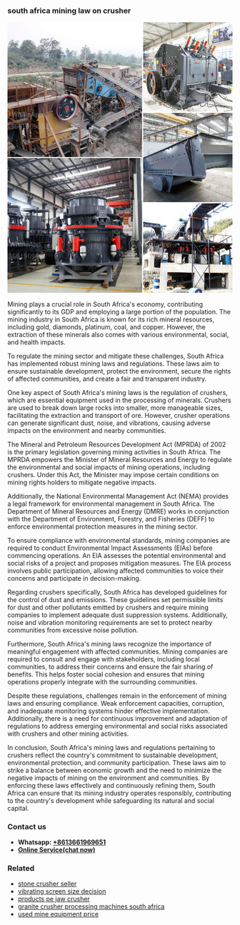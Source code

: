 <h3>south africa mining law on crusher</h3><img src='1706754204.jpg' alt=''><p>Mining plays a crucial role in South Africa's economy, contributing significantly to its GDP and employing a large portion of the population. The mining industry in South Africa is known for its rich mineral resources, including gold, diamonds, platinum, coal, and copper. However, the extraction of these minerals also comes with various environmental, social, and health impacts.</p><p>To regulate the mining sector and mitigate these challenges, South Africa has implemented robust mining laws and regulations. These laws aim to ensure sustainable development, protect the environment, secure the rights of affected communities, and create a fair and transparent industry.</p><p>One key aspect of South Africa's mining laws is the regulation of crushers, which are essential equipment used in the processing of minerals. Crushers are used to break down large rocks into smaller, more manageable sizes, facilitating the extraction and transport of ore. However, crusher operations can generate significant dust, noise, and vibrations, causing adverse impacts on the environment and nearby communities.</p><p>The Mineral and Petroleum Resources Development Act (MPRDA) of 2002 is the primary legislation governing mining activities in South Africa. The MPRDA empowers the Minister of Mineral Resources and Energy to regulate the environmental and social impacts of mining operations, including crushers. Under this Act, the Minister may impose certain conditions on mining rights holders to mitigate negative impacts.</p><p>Additionally, the National Environmental Management Act (NEMA) provides a legal framework for environmental management in South Africa. The Department of Mineral Resources and Energy (DMRE) works in conjunction with the Department of Environment, Forestry, and Fisheries (DEFF) to enforce environmental protection measures in the mining sector.</p><p>To ensure compliance with environmental standards, mining companies are required to conduct Environmental Impact Assessments (EIAs) before commencing operations. An EIA assesses the potential environmental and social risks of a project and proposes mitigation measures. The EIA process involves public participation, allowing affected communities to voice their concerns and participate in decision-making.</p><p>Regarding crushers specifically, South Africa has developed guidelines for the control of dust and emissions. These guidelines set permissible limits for dust and other pollutants emitted by crushers and require mining companies to implement adequate dust suppression systems. Additionally, noise and vibration monitoring requirements are set to protect nearby communities from excessive noise pollution.</p><p>Furthermore, South Africa's mining laws recognize the importance of meaningful engagement with affected communities. Mining companies are required to consult and engage with stakeholders, including local communities, to address their concerns and ensure the fair sharing of benefits. This helps foster social cohesion and ensures that mining operations properly integrate with the surrounding communities.</p><p>Despite these regulations, challenges remain in the enforcement of mining laws and ensuring compliance. Weak enforcement capacities, corruption, and inadequate monitoring systems hinder effective implementation. Additionally, there is a need for continuous improvement and adaptation of regulations to address emerging environmental and social risks associated with crushers and other mining activities.</p><p>In conclusion, South Africa's mining laws and regulations pertaining to crushers reflect the country's commitment to sustainable development, environmental protection, and community participation. These laws aim to strike a balance between economic growth and the need to minimize the negative impacts of mining on the environment and communities. By enforcing these laws effectively and continuously refining them, South Africa can ensure that its mining industry operates responsibly, contributing to the country's development while safeguarding its natural and social capital.</p><h3>Contact us</h3><ul><li><strong>Whatsapp:&nbsp;<a href="https://wa.me/8613661969651">+8613661969651</a></strong></li><li><a href="https://swt.shibang-china.com/?git&amp;zhl&amp;south africa mining law on crusher"><strong>Online Service(chat now)</strong></a></li></ul><h3>Related</h3><ul><li><a href='stone crusher seller.md'>stone crusher seller</a></li><li><a href='vibrating screen size decision.md'>vibrating screen size decision</a></li><li><a href='products pe jaw crusher.md'>products pe jaw crusher</a></li><li><a href='granite crusher processing machines south africa.md'>granite crusher processing machines south africa</a></li><li><a href='used mine equipment price.md'>used mine equipment price</a></li></ul>
